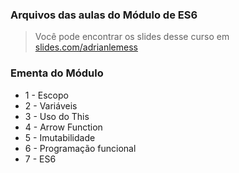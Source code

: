 ### Arquivos das aulas do Módulo de ES6

> Você pode encontrar os slides desse curso em [slides.com/adrianlemess](https://slides.com/adrianlemescaetano/javascript-introducao#/)

### Ementa do Módulo

- 1 - Escopo
- 2 - Variáveis
- 3 - Uso do This
- 4 - Arrow Function
- 5 - Imutabilidade
- 6 - Programação funcional
- 7 - ES6